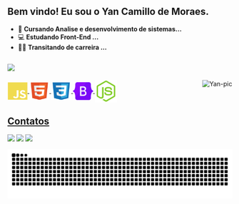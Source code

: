 ## Bem vindo! Eu sou o Yan Camillo de Moraes.

- 📖 **Cursando Analise e desenvolvimento de sistemas...**
- 💻 **Estudando Front-End ...**
- 🤞🏾 **Transitando de carreira ...**

##

 <div align="lefth">
  <a href="https://github.com/yanmoraes021">
  <img height="180em" src="https://github-readme-stats.vercel.app/api/top-langs/?username=yanmoraes021&layout=compact&langs_count=7&theme=blue-green"/>
 </div>

 <div style="display: inline_block"><br>
  <img align="center" alt="Yan-Js" height="40" width="45" src="https://raw.githubusercontent.com/devicons/devicon/master/icons/javascript/javascript-plain.svg">
  <img align="center" alt="Yan-HTML" height="40" width="45" src="https://raw.githubusercontent.com/devicons/devicon/master/icons/html5/html5-original.svg">
  <img align="center" alt="Yan-CSS" height="40" width="45" src="https://raw.githubusercontent.com/devicons/devicon/master/icons/css3/css3-original.svg">
  <img align="center" alt="Yan-CSS" height="40" width="45" src="https://raw.githubusercontent.com/devicons/devicon/2ae2a900d2f041da66e950e4d48052658d850630/icons/bootstrap/bootstrap-original.svg">
  <img align="center" alt="Yan-CSS" height="50" width="50" src="https://raw.githubusercontent.com/devicons/devicon/2ae2a900d2f041da66e950e4d48052658d850630/icons/nodejs/nodejs-original.svg">
  <img align="right" alt="Yan-pic" height="130" style"border-radius:50px;" 
  src="http://media.webdevacademy.com.br/2014/05/webdev-academy.png">
 </div>

##  
 
## Contatos

 <div>  
 <a href="https://www.linkedin.com/in/yan-camillo-de-moraes-67a09b209/" target="_blank"><img src="https://img.shields.io/badge/-LinkedIn-%230077B5?style=for-the-badge&logo=linkedin&logoColor=white" target="_blank"></a>
  <a href = "mailto:yancamillo.mkt@gmail.com"><img src="https://img.shields.io/badge/-Gmail-%23333?style=for-the-badge&logo=gmail&logoColor=white" target="_blank"></a>
  <a href="https://www.instagram.com/camillomoraes/" target="_blank"><img src="https://img.shields.io/badge/-Instagram-%23E4405F?style=for-the-badge&logo=instagram&logoColor=white" target="_blank"></a>

 ![Snake animation](https://github.com/yanmoraes021/yanmoraes021/blob/output/github-contribution-grid-snake.svg)
 </div>
 
 

